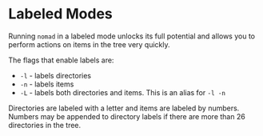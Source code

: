 # Labeled Modes

Running `nomad` in a labeled mode unlocks its full potential and allows you to perform actions on items in the tree very quickly.

The flags that enable labels are:

* `-l` - labels directories
* `-n` - labels items
* `-L` - labels both directories and items. This is an alias for `-l -n`

Directories are labeled with a letter and items are labeled by numbers. Numbers may be appended to directory labels if there are more than 26 directories in the tree.
